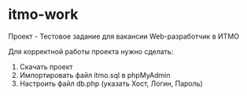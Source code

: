 # itmo-work

Проект - Тестовое задание для вакансии Web-разработчик в ИТМО

Для корректной работы проекта нужно сделать:
1) Скачать проект
2) Импортировать файл itmo.sql в phpMyAdmin
3) Настроить файл db.php (указать Хост, Логин, Пароль)
 

